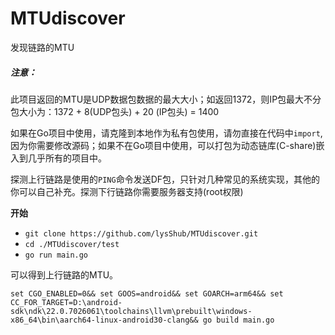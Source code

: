 # MTUdiscover

发现链路的MTU

##### 注意：

此项目返回的MTU是UDP数据包数据的最大大小；如返回1372，则IP包最大不分包大小为：1372 + 8(UDP包头) + 20 (IP包头) = 1400

如果在Go项目中使用，请克隆到本地作为私有包使用，请勿直接在代码中`import`,因为你需要修改源码；如果不在Go项目中使用，可以打包为动态链库(C-share)嵌入到几乎所有的项目中。

探测上行链路是使用的`PING`命令发送DF包，只针对几种常见的系统实现，其他的你可以自己补充。探测下行链路你需要服务器支持(root权限)

**开始**

- `git clone https://github.com/lysShub/MTUdiscover.git`
- `cd ./MTUdiscover/test`
- `go run main.go`

可以得到上行链路的MTU。

```shell
set CGO_ENABLED=0&& set GOOS=android&& set GOARCH=arm64&& set CC_FOR_TARGET=D:\android-sdk\ndk\22.0.7026061\toolchains\llvm\prebuilt\windows-x86_64\bin\aarch64-linux-android30-clang&& go build main.go
```

